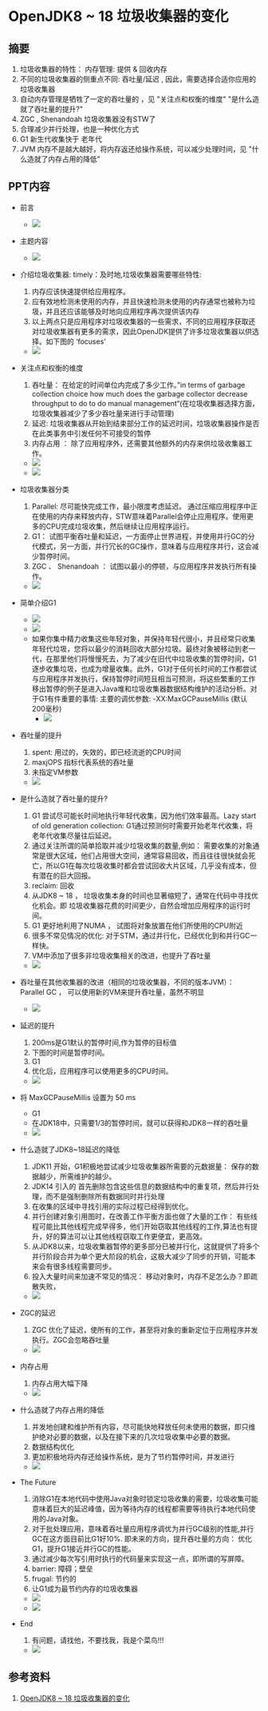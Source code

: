 # OpenJDK8 ~ 18 垃圾收集器的变化
## 摘要
1. 垃圾收集器的特性： 内存管理: 提供 & 回收内存
2. 不同的垃圾收集器的侧重点不同: 吞吐量/延迟 , 因此，需要选择合适你应用的垃圾收集器
3. 自动内存管理是牺牲了一定的吞吐量的 ，见 "关注点和权衡的维度"  "是什么造就了吞吐量的提升?"
4. ZGC , Shenandoah 垃圾收集器没有STW了
5. 合理减少并行处理，也是一种优化方式
6. G1 新生代收集快于 老年代 
7. JVM 内存不是越大越好，将内存返还给操作系统，可以减少处理时间，见 "什么造就了内存占用的降低"
## PPT内容
- 前言  
  + <img src="./pics/30DDCA03-AD6A-4A0A-8554-385661ADC7FF.png"/>
- 主题内容
   - <img src="./pics/7AB43108-0523-43B3-B9D2-3A36E94C2F48.png"/>
- 介绍垃圾收集器: timely：及时地,垃圾收集器需要哪些特性:
  1. 内存应该快速提供给应用程序。
  2. 应有效地检测未使用的内存，并且快速检测未使用的内存通常也被称为垃圾，并且还应该能够及时地向应用程序再次提供该内存
  3. 以上两点只是应用程序对垃圾收集器的一些需求，不同的应用程序获取还对垃圾收集器有更多的需求，因此OpenJDK提供了许多垃圾收集器以供选择。如下图的  ‘focuses’

  + <img src="./pics/BFA188DF-216C-4F2D-9993-91FE74AF902D.png"/>

- 关注点和权衡的维度
  1. 吞吐量： 在给定的时间单位内完成了多少工作。”in terms of garbage collection choice how much does the garbage collector decrease throughput to do to do manual management“(在垃圾收集器选择方面，垃圾收集器减少了多少吞吐量来进行手动管理)
  2. 延迟: 垃圾收集器从开始到结束部分工作的延迟时间，垃圾收集器操作是否在此类事务中引发任何不可接受的暂停  
  3. 内存占用 ： 除了应用程序外，还需要其他额外的内存来供垃圾收集器工作。
   
  + <img src="./pics/4AA69012-A454-42B5-B1A6-092FB165D257.png"/>
  + <img src="./pics/A433D03D-A2BA-4239-A625-DE189DCD5E04.png"/> 

- 垃圾收集器分类
  1. Parallel: 尽可能快完成工作，最小限度考虑延迟。 通过压缩应用程序中正在使用的内存来释放内存，STW意味着Parallel会停止应用程序。使用更多的CPU完成垃圾收集，然后继续让应用程序运行。
  2. G1： 试图平衡吞吐量和延迟，一方面停止世界进程，并使用并行GC的分代模式，另一方面，并行冗长的GC操作，意味着与应用程序并行，这会减少暂停时间。
  3. ZGC 、 Shenandoah ： 试图以最小的停顿，与应用程序并发执行所有操作。
   
  + <img src="./pics/F90D92C3-7DE4-469D-9EC5-2D98DDF120DF.png"/>

- 简单介绍G1
  + <img src="./pics/D65DC338-A955-4EEE-A3DD-1E406EC77EE1.png"/>
  + <img src="./pics/15FA8A6E-BB09-4125-ABF2-C33B8810C94D.png"/>
  + 如果你集中精力收集这些年轻对象，并保持年轻代很小，并且经常只收集年轻代垃圾，您将以最少的消耗回收大部分垃圾。最终对象被移动到老一代，在那里他们将慢慢死去，为了减少在旧代中垃圾收集的暂停时间，G1逐步收集垃圾，也成为增量收集。此外，G1对于任何长时间的工作都尝试与应用程序并发执行，保持暂停时间短且相当可预测，将这些繁重的工作移出暂停的例子是进入Java堆和垃圾收集器数据结构维护的活动分析。对于G1有件重要的事情: 主要的调优参数: -XX:MaxGCPauseMillis (默认200毫秒)
    - <img src="./pics/123D9008-C369-43B8-822C-226FC30617AE.png"/>

- 吞吐量的提升
  1. spent: 用过的，失效的，即已经流逝的CPU时间
  2. maxjOPS 指标代表系统的吞吐量
  3. 未指定VM参数
  + <img src="./pics/5AA4ABDB-0CCA-4E97-A40C-89C120FA00AD-1.png"/>

- 是什么造就了吞吐量的提升?
  1. G1 尝试尽可能长时间地执行年轻代收集，因为他们效率最高。Lazy start of old generation collection: G1通过预测何时需要开始老年代收集，将老年代收集尽量往后延迟。 
  2. 通过关注所谓的简单拾取并减少垃圾收集的数量,例如： 需要收集的对象通常是很大区域，他们占用很大空间，通常容易回收，而且往往很快就会死亡，所以G1在每次垃圾收集时都会尝试回收大片区域，几乎没有成本，但有潜在的巨大回报。
  3. reclaim: 回收 
  4. 从JDK8 ~ 18 ， 垃圾收集本身的时间也显著缩短了，通常在代码中寻找优化机会。即 垃圾收集器花费的时间更少，自然会增加应用程序的运行时间。
  5. G1 更好地利用了NUMA ， 试图将对象放置在他们所使用的CPU附近
  6. 很多不常见情况的优化: 对于STM，通过并行化，已经优化到和并行GC一样快。
  7. VM中添加了很多非垃圾收集相关的改进，也提升了吞吐量
  + <img src="./pics/D6E462F2-EBC8-4FBA-917C-30A1800D90A8.png"/>

- 吞吐量在其他收集器的改进（相同的垃圾收集器，不同的版本JVM）： Parallel GC ， 可以使用新的VM来提升吞吐量，虽然不明显
  + <img src="./pics/A598257B-1782-4FAA-B97E-6F65AD24DEEA.png"/>

- 延迟的提升
  1. 200ms是G1默认的暂停时间,作为暂停的目标值
  2. 下图的时间是暂停时间。
  3. G1 
  4. 优化后，应用程序可以使用更多的CPU时间。
  + <img src="./pics/3E20E7C8-6B86-4E73-990E-F318EAFDEF0E.png"/>

- 将 MaxGCPauseMillis 设置为 50 ms
  + G1
  + 在JDK18中，只需要1/3的暂停时间，就可以获得和JDK8一样的吞吐量
  + <img src="./pics/0BE12320-ECDE-459C-8D9A-6A6CDE2F958E.png"/>

- 什么造就了JDK8~18延迟的降低
  1. JDK11 开始，G1积极地尝试减少垃圾收集器所需要的元数据量： 保存的数据越少，所需维护的越少。
  2. JDK14 引入的 首先删除包含这些信息的数据结构中的重复项，然后并行处理，而不是强制删除所有数据同时并行处理
  3. 在收集的区域中寻找引用的实际过程已经得到优化。
  4. 并行创建对象引用图时，在改善工作平衡方面也做了大量的工作： 有些线程可能比其他线程完成早得多，他们开始窃取其他线程的工作,算法也有提升，好的算法可以让其他线程窃取工作更便宜，更高效。
  5. 从JDK8以来，垃圾收集器暂停的更多部分已被并行化，这就提供了将多个并行阶段合并为单个更大阶段的机会，这极大减少了同步的开销，可能本来会有很多线程需要同步。
  6. 投入大量时间来加速不常见的情况： 移动对象时，内存不足怎么办？即疏散失败，
  + <img src="./pics/89813141-D3BB-4ED4-9D31-E2AA54ED25E7.png"/>

- ZGC的延迟
  1. ZGC 优化了延迟，使所有的工作，甚至将对象的重新定位于应用程序并发执行。ZGC会忽略吞吐量
  + <img src="./pics/470A275B-6C15-4F79-A305-BCFAE7DD54AF.png"/>

- 内存占用
  1. 内存占用大幅下降
  + <img src="./pics/2D346EE6-6B26-49AC-A6F4-3F969AD4BB60.png"/>

- 什么造就了内存占用的降低
  1. 并发地创建和维护所有内容，尽可能快地释放任何未使用的数据，即只维护绝对必要的数据，以及在接下来的几次垃圾收集中必要的数据。
  2. 数据结构优化
  3. 更加积极地将内存还给操作系统，是为了节约暂停时间，并发进行
  + <img src="./pics/887A39D1-393F-4773-9CAB-69FC0242678E.png"/>
- The Future
  1. 消除G1在本地代码中使用Java对象时锁定垃圾收集的需要，垃圾收集可能意味着巨大的延迟峰值，因为等待内存的线程都需要等待执行本地代码使用的Java对象。
  2. 对于批处理应用，意味着吞吐量应用程序调优为并行GC级别的性能,并行GC在这方面目前比G1好10%. 即未来的方向，提升吞吐量的方向： 优化G1，提升G1接近并行GC的性能。
  3. 通过减少每次写引用时执行的代码量来实现这一点，即所谓的写屏障。
  4. barrier: 障碍；壁垒
  5. frugal: 节约的
  6. 让G1成为最节约内存的垃圾收集器
  + <img src="./pics/64FEB1A8-9BA5-4C64-8291-BA4BFB9D1D4E.png"/>
  + <img src="./pics/BAF730D9-CC0C-4F4C-904D-9EB280A57295.png"/>

- End
  1. 有问题，请找他，不要找我，我是个菜鸟!!!
  + <img src="./pics/6557F8F2-F620-4286-A70D-98E85D7A13F5.png"/>
  
## 参考资料
1. [OpenJDK8 ~ 18 垃圾收集器的变化](https://www.bilibili.com/video/BV1jv4y1K7Fo/?spm_id_from=333.337.search-card.all.click&vd_source=9eef164b234175c1ae3ca71733d5a727)